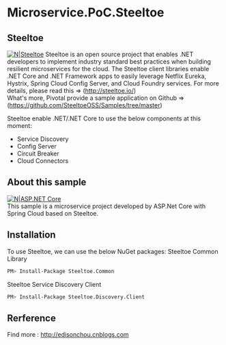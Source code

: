 # Microservice.PoC.Steeltoe

## Steeltoe

[![N|Steeltoe](https://www.cnblogs.com/images/cnblogs_com/edisonchou/1260867/o_logo-banner.PNG)](http://steeltoe.io/)
Steeltoe is an open source project that enables .NET developers to implement industry standard best practices when building resilient microservices for the cloud. The Steeltoe client libraries enable .NET Core and .NET Framework apps to easily leverage Netflix Eureka, Hystrix, Spring Cloud Config Server, and Cloud Foundry services.
For more details, please read this => (http://steeltoe.io/)<br/>
What's more, Pivotal provide a sample application on Github => (https://github.com/SteeltoeOSS/Samples/tree/master)

Steeltoe enable .NET/.NET Core to use the below components at this moment:
  - Service Discovery
  - Config Server
  - Circuit Breaker
  - Cloud Connectors

## About this sample

[![N|ASP.NET Core](https://timgsa.baidu.com/timg?image&quality=80&size=b9999_10000&sec=1536848117066&di=f167c5db2797e829e063e2cef2237e29&imgtype=0&src=http%3A%2F%2F5b0988e595225.cdn.sohucs.com%2Fimages%2F20170926%2F8543d771f7fe420a897e1573e35d02c2.png)](https://docs.microsoft.com/zh-cn/aspnet/core/getting-started/?view=aspnetcore-2.1&tabs=windows)<br/>
This sample is a microservice project developed by ASP.Net Core with Spring Cloud based on Steeltoe.

## Installation

To use Steeltoe, we can use the below NuGet packages:
Steeltoe Common Library
```sh
PM> Install-Package Steeltoe.Common
```
Steeltoe Service Discovery Client
```sh
PM> Install-Package Steeltoe.Discovery.Client 
```


## Rerference

Find more : http://edisonchou.cnblogs.com